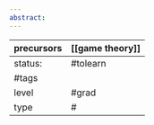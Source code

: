 ```yaml
---
abstract:
---
```

| precursors | [[game theory]] |
| ---------- | --------------- |
| status:    | #tolearn        |
| #tags      |                 |
| level      | #grad           |
| type       | #                         |